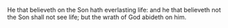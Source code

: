 He that believeth on the Son hath everlasting life: and he that believeth not the Son shall not see life; but the wrath of God abideth on him.

